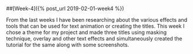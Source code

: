 ##[Week-4]({% post_url 2019-02-01-week4 %})

From the last weeks I have been researching about the various effects and tools that can be used for text animation or creating the titles. This week I chose a theme for my project and made three titles using masking technique, overlay and other text effects and simultaneously created the tutorial for the same along with some screenshots. 
